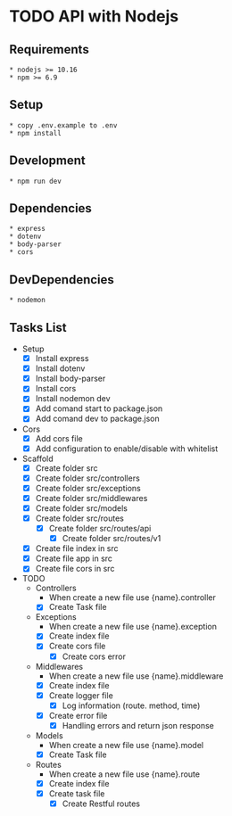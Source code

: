 # TODO API with Nodejs

## Requirements

    * nodejs >= 10.16
    * npm >= 6.9

## Setup

    * copy .env.example to .env
    * npm install
    
## Development

    * npm run dev

## Dependencies

    * express
    * dotenv
    * body-parser
    * cors

## DevDependencies

    * nodemon

## Tasks List

*  Setup 
    * [x] Install express
    * [x] Install dotenv
    * [x] Install body-parser
    * [x] Install cors
    * [x] Install nodemon dev
    * [x] Add comand start to package.json
    * [x] Add comand dev to package.json
*   Cors
    * [x] Add cors file
    * [x] Add configuration to enable/disable with whitelist
*   Scaffold
    * [x] Create folder src
    * [x] Create folder src/controllers
    * [x] Create folder src/exceptions
    * [x] Create folder src/middlewares
    * [x] Create folder src/models
    * [x] Create folder src/routes
        * [x] Create folder src/routes/api
            * [x] Create folder src/routes/v1
    * [x] Create file index in src
    * [x] Create file app in src
    * [x] Create file cors in src
*   TODO
    * Controllers 
        * When create a new file use {name}.controller
        * [x] Create Task file
    * Exceptions 
        * When create a new file use {name}.exception
        * [x] Create index file
        * [x] Create cors file
            * [x] Create cors error
    * Middlewares
        * When create a new file use {name}.middleware
        * [x] Create index file
        * [x] Create logger file 
            * [x] Log information (route. method, time) 
        * [x] Create error file 
            * [x] Handling errors and return json response 
    * Models 
        * When create a new file use {name}.model
        * [x] Create Task file
    * Routes 
        * When create a new file use {name}.route
        * [x] Create index file
        * [x] Create task file
            * [x] Create Restful routes    
